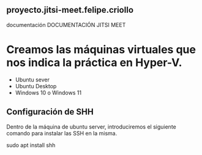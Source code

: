 ## proyecto.jitsi-meet.felipe.criollo
documentación
DOCUMENTACIÓN JITSI MEET

# Creamos las máquinas virtuales que nos indica la práctica en Hyper-V. 
* Ubuntu sever 
* Ubuntu Desktop
* Windows 10 o Windows 11
 

## Configuración de SHH
Dentro de la máquina de ubuntu server, introduciremos el siguiente comando para instalar las SSH en la misma.

sudo apt install shh
 

